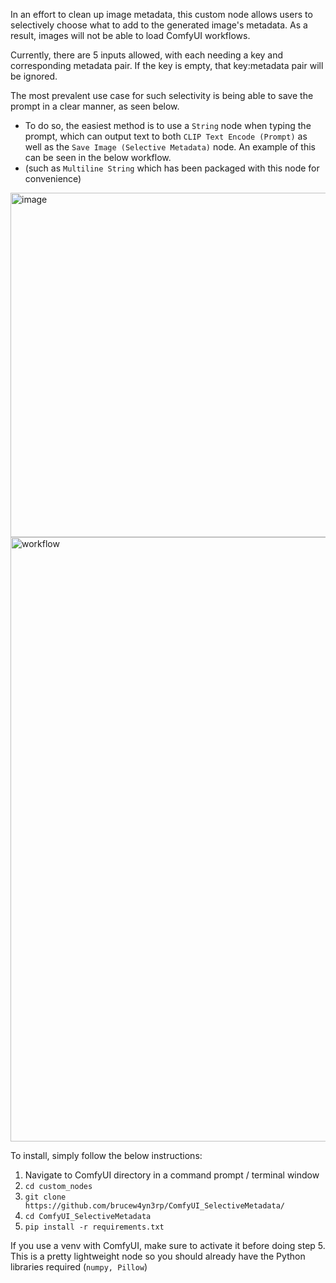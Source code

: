 In an effort to clean up image metadata, this custom node allows users to selectively choose what to add to the generated image's metadata. As a result, images will not be able to load ComfyUI workflows.

Currently, there are 5 inputs allowed, with each needing a key and corresponding metadata pair. If the key is empty, that key:metadata pair will be ignored.

The most prevalent use case for such selectivity is being able to save the prompt in a clear manner, as seen below. 
- To do so, the easiest method is to use a `String` node when typing the prompt, which can output text to both `CLIP Text Encode (Prompt)` as well as the `Save Image (Selective Metadata)` node. An example of this can be seen in the below workflow.
 -  (such as `Multiline String` which has been packaged with this node for convenience)


<img width="970" height="551" alt="image" src="https://github.com/user-attachments/assets/140c99cc-9f3f-406c-b1c7-daa69686ae19" />

<img width="2088" height="967" alt="workflow" src="https://github.com/user-attachments/assets/1ec4774f-5616-44aa-855b-7f39157dddf7" />

To install, simply follow the below instructions:
1. Navigate to ComfyUI directory in a command prompt / terminal window
2. `cd custom_nodes`
3. `git clone https://github.com/brucew4yn3rp/ComfyUI_SelectiveMetadata/`
4. `cd ComfyUI_SelectiveMetadata`
5. `pip install -r requirements.txt`

If you use a venv with ComfyUI, make sure to activate it before doing step 5. This is a pretty lightweight node so you should already have the Python libraries required (`numpy, Pillow`)
